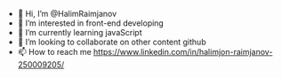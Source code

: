 - 👋 Hi, I’m @HalimRaimjanov
- 👀 I’m interested in front-end developing 
- 🌱 I’m currently learning javaScript
- 💞️ I’m looking to collaborate on other content github
- 📫 How to reach me https://www.linkedin.com/in/halimjon-raimjanov-250009205/

<!---
HalimRaimjanov/HalimRaimjanov is a ✨ special ✨ repository because its `README.md` (this file) appears on your GitHub profile.
You can click the Preview link to take a look at your changes.
--->

